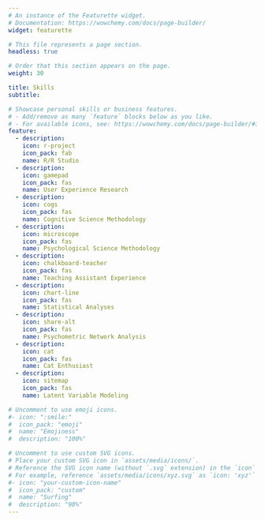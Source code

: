 ```yaml
---
# An instance of the Featurette widget.
# Documentation: https://wowchemy.com/docs/page-builder/
widget: featurette

# This file represents a page section.
headless: true

# Order that this section appears on the page.
weight: 30

title: Skills
subtitle:

# Showcase personal skills or business features.
# - Add/remove as many `feature` blocks below as you like.
# - For available icons, see: https://wowchemy.com/docs/page-builder/#icons
feature:
  - description: 
    icon: r-project
    icon_pack: fab
    name: R/R Studio
  - description:
    icon: gamepad
    icon_pack: fas
    name: User Experience Research
  - description: 
    icon: cogs
    icon_pack: fas
    name: Cognitive Science Methodology
  - description:
    icon: microscope
    icon_pack: fas
    name: Psychological Science Methodology
  - description: 
    icon: chalkboard-teacher
    icon_pack: fas
    name: Teaching Assistant Experience
  - description:
    icon: chart-line
    icon_pack: fas
    name: Statistical Analyses
  - description:
    icon: share-alt
    icon_pack: fas
    name: Psychometric Network Analysis
  - description:
    icon: cat
    icon_pack: fas
    name: Cat Enthusiast
  - description: 
    icon: sitemap
    icon_pack: fas
    name: Latent Variable Modeling

# Uncomment to use emoji icons.
#- icon: ":smile:"
#  icon_pack: "emoji"
#  name: "Emojiness"
#  description: "100%"

# Uncomment to use custom SVG icons.
# Place your custom SVG icon in `assets/media/icons/`.
# Reference the SVG icon name (without `.svg` extension) in the `icon` field.
# For example, reference `assets/media/icons/xyz.svg` as `icon: 'xyz'`
#- icon: "your-custom-icon-name"
#  icon_pack: "custom"
#  name: "Surfing"
#  description: "90%"
---
```

